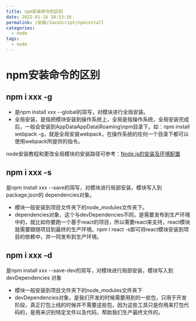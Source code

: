```yaml
---
title: npm安装命令的区别
date: 2022-01-16 20:53:16
permalink: /前端/JavaScript/npminstall
categories:
  - node
tags:
  - node
---
```

# npm安装命令的区别

## npm i xxx -g
- 是npm install xxx --global的简写，对模块进行全局安装。
- 全局安装，是指把模块安装到操作系统上，全局是指操作系统，全局安装完成后，一般会安装到AppDataAppData\Roaming\npm目录下。如：npm install webpack -g，就是全局安装webpack，在操作系统的任何一个目录下都可以使用webpack所提供的指令。

node安装教程和更改全局模块的安装路径可参考：[Node.js的安装及环境配置](https://blog.csdn.net/weixin_42881768/article/details/105028164)

## npm i xxx -s
是npm install xxx --save的简写，对模块进行局部安装，模块写入到package.json的 dependencies对象。

- 模块一般安装到项目文件夹下的node_modules文件夹下。
- dependencies对象，这个与devDependencies不同，是需要发布到生产环境中的，就比如你要跑一个基于react的项目，所以需要react来支持，react模块就需要跟随项目到最终的生产环境。npm i react -s即可将react模块安装到项目的依赖中，并一同发布到生产环境。

## npm i xxx -d
是npm install xxx --save-dev的简写，对模块进行局部安装，模块写入到 devDependencies 对象

- 模块一般安装到项目文件夹下的node_modules文件夹下
- devDependencies对象，是我们开发的时候需要用到的一些包，只用于开发阶段，真正打包上线的时候并不需要这些包，因为这些工具只是你用来打包代码的，是用来识别特定文件以及代码，帮助我们生产最终文件的。
